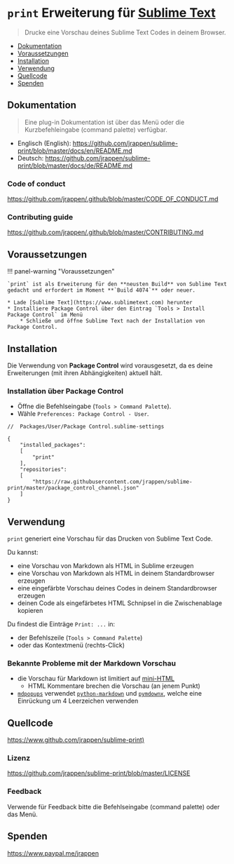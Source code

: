 # `print` Erweiterung für [Sublime Text](https://www.sublimetext.com)

> Drucke eine Vorschau deines Sublime Text Codes in deinem Browser.

* [Dokumentation](#dokumentation)
* [Voraussetzungen](#voraussetzungen)
* [Installation](#installation)
* [Verwendung](#verwendung)
* [Quellcode](#quellcode)
* [Spenden](#spenden)

## Dokumentation

> Eine plug-in Dokumentation ist über das Menü oder die Kurzbefehleingabe (command palette) verfügbar.

* Englisch (English):
  <https://github.com/jrappen/sublime-print/blob/master/docs/en/README.md>
* Deutsch:
  <https://github.com/jrappen/sublime-print/blob/master/docs/de/README.md>

### Code of conduct

<https://github.com/jrappen/.github/blob/master/CODE_OF_CONDUCT.md>

### Contributing guide

<https://github.com/jrappen/.github/blob/master/CONTRIBUTING.md>

## Voraussetzungen

!!! panel-warning "Voraussetzungen"

    `print` ist als Erweiterung für den **neusten Build** von Sublime Text gedacht und erfordert im Moment **`Build 4074`** oder neuer.

    * Lade [Sublime Text](https://www.sublimetext.com) herunter
    * Installiere Package Control über den Eintrag `Tools > Install Package Control` im Menü
        * Schließe und öffne Sublime Text nach der Installation von Package Control.

## Installation

Die Verwendung von **Package Control** wird vorausgesetzt, da es deine Erweiterungen (mit ihren Abhängigkeiten) aktuell hält.

### Installation über Package Control

* Öffne die Befehlseingabe (`Tools > Command Palette`).
* Wähle `Preferences: Package Control - User`.

```jsonc
//  Packages/User/Package Control.sublime-settings

{
    "installed_packages":
    [
        "print"
    ],
    "repositories":
    [
        "https://raw.githubusercontent.com/jrappen/sublime-print/master/package_control_channel.json"
    ]
}
```

## Verwendung

`print` generiert eine Vorschau für das Drucken von Sublime Text Code.

Du kannst:

* eine Vorschau von Markdown als HTML in Sublime erzeugen
* eine Vorschau von Markdown als HTML in deinem Standardbrowser erzeugen
* eine eingefärbte Vorschau deines Codes in deinem Standardbrowser erzeugen
* deinen Code als eingefärbetes HTML Schnipsel in die Zwischenablage kopieren

Du findest die Einträge `Print: ...` in:

* der Befehlszeile (`Tools > Command Palette`)
* oder das Kontextmenü (rechts-Click)

### Bekannte Probleme mit der Markdown Vorschau

* die Vorschau für Markdown ist limitiert auf
  [mini-HTML](https://www.sublimetext.com/docs/minihtml.html)
    * HTML Kommentare brechen die Vorschau (an jenem Punkt)
* [`mdpopups`](https://github.com/facelessuser/sublime-markdown-popups)
  verwendet
  [`python-markdown`](https://github.com/facelessuser/sublime-markdown)
  und
  [`pymdownx`](https://github.com/facelessuser/sublime-pymdownx),
  welche eine Einrückung um 4 Leerzeichen verwenden

## Quellcode

<https://www.github.com/jrappen/sublime-print)>

### Lizenz

<https://github.com/jrappen/sublime-print/blob/master/LICENSE>

### Feedback

Verwende für Feedback bitte die Befehlseingabe (command palette) oder das Menü.

## Spenden

<https://www.paypal.me/jrappen>
